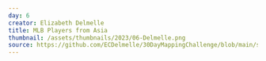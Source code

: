 ```yaml
---
day: 6
creator: Elizabeth Delmelle
title: MLB Players from Asia
thumbnail: /assets/thumbnails/2023/06-Delmelle.png
source: https://github.com/ECDelmelle/30DayMappingChallenge/blob/main/scripts/06_Delmelle_Asia.R
---
```

